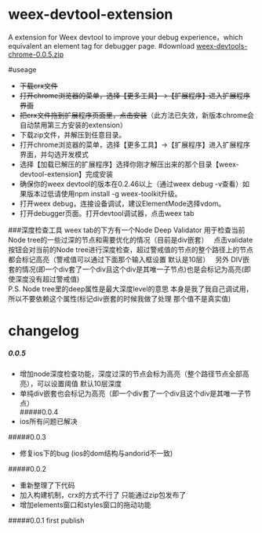 # weex-devtool-extension
A extension for Weex devtool to improve your debug experience，which equivalent an element tag for debugger page.
#download 
[weex-devtools-chrome-0.0.5.zip](https://github.com/weexteam/weex-devtool-extension/releases/download/0.0.6/weex-devtools-chrome.zip)

#useage
* ~~下载crx文件~~
* ~~打开chrome浏览器的菜单，选择【更多工具】->【扩展程序】进入扩展程序界面~~
* ~~把crx文件拖到扩展程序页面里，点击安装~~（此方法已失效，新版本chrome会自动禁用第三方安装的extension）
* 下载zip文件，并解压到任意目录。
* 打开chrome浏览器的菜单，选择【更多工具】->【扩展程序】进入扩展程序界面，并勾选开发模式
* 选择【加载已解压的扩展程序】选择你刚才解压出来的那个目录【weex-devtool-extension】完成安装
* 确保你的weex devtool的版本在0.2.46以上（通过weex debug -v查看）如果版本过低请使用npm install -g weex-toolkit升级。
* 打开weex debug，连接设备调试，建议ElementMode选择vdom。
* 打开debugger页面。打开devtool调试器，点击weex tab  

###深度检查工具
 weex tab的下方有一个Node Deep Validator 用于检查当前Node tree的一些过深的节点和需要优化的情况（目前是div嵌套）  
 点击validate按钮会对当前的Node tree进行深度检查，超过警戒值的节点的整个路径上的节点都会标记高亮（警戒值可以通过下面那个输入框设置 默认是10层）  
 另外 DIV嵌套的情况(即一个div套了一个div且这个div是其唯一子节点)也是会标记为高亮(即使深度没有超过警戒值)  
 P.S. Node tree里的deep属性是最大深度level的意思 本身是我了我自己调试用，所以不要依赖这个属性(标记div嵌套的时候我做了处理 那个值不是真实值)  
 
# changelog

##### 0.0.5  
* 增加node深度检查功能，深度过深的节点会标为高亮（整个路径节点全部高亮），可以设置阈值 默认10层深度
* 单纯div嵌套也会标记为高亮（即一个div套了一个div且这个div是其唯一子节点）  
#####0.0.4
* ios所有问题已解决  

#####0.0.3
* 修复ios下的bug (ios的dom结构与andorid不一致)  

#####0.0.2
* 重新整理了下代码
* 加入构建机制，crx的方式不行了 只能通过zip包发布了
* 增加elements窗口和styles窗口的拖动功能

#####0.0.1
first publish
